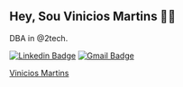 ## Hey, Sou Vinicios Martins 👨‍💻

DBA in @2tech.


[![Linkedin Badge](https://img.shields.io/badge/-Vinicios%20Martins-6633cc?style=flat-square&logo=Linkedin&logoColor=white&link=https://www.linkedin.com/in/vinimartins/)](https://www.linkedin.com/in/vinimartins/) 
[![Gmail Badge](https://img.shields.io/badge/-vinicios.mrocha@gmail.com-6633cc?style=flat-square&logo=Gmail&logoColor=white&link=mailto:vinicios.mrocha@gmail.com)](mailto:vinicios.mrocha@gmail.com)
<script src="https://platform.linkedin.com/badges/js/profile.js" async defer type="text/javascript"></script>
<div class="badge-base LI-profile-badge" data-locale="pt_BR" data-size="large" data-theme="dark" data-type="HORIZONTAL" data-vanity="vinimartins" data-version="v1"><a class="badge-base__link LI-simple-link" href="https://br.linkedin.com/in/vinimartins?trk=profile-badge">Vinicios Martins</a></div>
              
